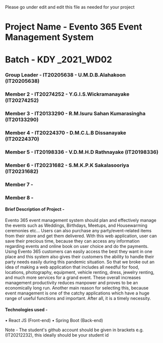 Please go under edit and edit this file as needed for your project

# Project Name - Evento 365 Event Management System  
# Batch - KDY _2021_WD02
### Group Leader - IT20205638 - U.M.D.B.Alahakoon (IT20205638)
### Member 2 - IT20274252 - Y.G.I.S.Wickramanayake (IT20274252)
### Member 3 - IT20133290 - R.M.Isuru Sahan Kumarasingha (IT20133290)
### Member 4 - IT20224370 - D.M.C.L.B Dissanayake (IT20224370)
### Member 5 - IT20198336 - V.D.M.H.D Rathnayake (IT20198336)
### Member 6 - IT20231682 - S.M.K.P.K Sakalasooriya (IT20231682)
### Member 7 - 
### Member 8 - 

#### Brief Description of Project - 

Evento 365 event management system should plan and effectively manage the events such as Weddings, Birthdays, Meetups, and Housewarming ceremonies etc...
Users can also purchase any party/event-related items from their store and get them delivered.
With this web application, user can save their precious time, because they can access any information regarding events and online book on user choice and do the payments.
Using Evento 365 customers can easily access the best they want in one place
and this system also gives their customers the ability to handle their party needs easily during this pandemic situation.
So that we broke out an idea of making a web application that includes all needful for food, locations, photography, equipment, vehicle renting, dress, jewelry renting, and much more services for a grand event.
These overall increases management productivity reduces manpower and proves to be an economically long run. Another main reason for selecting this, because event management is one of the catchy applications which have a huge range of useful functions and important. After all, it is a timely necessity.

#### Technologies used - 

• React JS (Front-end)
• Spring Boot (Back-end)

Note - The student's github account should be given in brackets e.g. (IT20212232), this ideally should be your student id 

